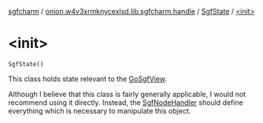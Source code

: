 [sgfcharm](../../index.md) / [onion.w4v3xrmknycexlsd.lib.sgfcharm.handle](../index.md) / [SgfState](index.md) / [&lt;init&gt;](./-init-.md)

# &lt;init&gt;

`SgfState()`

This class holds state relevant to the [GoSgfView](../../onion.w4v3xrmknycexlsd.lib.sgfcharm.view/-go-sgf-view/index.md).

Although I believe that this class is fairly generally applicable, I would not recommend using
it directly. Instead, the [SgfNodeHandler](../-sgf-node-handler/index.md) should define everything which is necessary to manipulate
this object.

